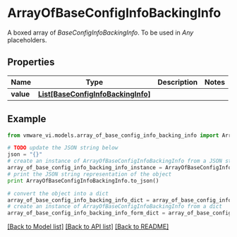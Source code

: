 # ArrayOfBaseConfigInfoBackingInfo

A boxed array of *BaseConfigInfoBackingInfo*. To be used in *Any* placeholders. 

## Properties
Name | Type | Description | Notes
------------ | ------------- | ------------- | -------------
**value** | [**List[BaseConfigInfoBackingInfo]**](BaseConfigInfoBackingInfo.md) |  | 

## Example

```python
from vmware_vi.models.array_of_base_config_info_backing_info import ArrayOfBaseConfigInfoBackingInfo

# TODO update the JSON string below
json = "{}"
# create an instance of ArrayOfBaseConfigInfoBackingInfo from a JSON string
array_of_base_config_info_backing_info_instance = ArrayOfBaseConfigInfoBackingInfo.from_json(json)
# print the JSON string representation of the object
print ArrayOfBaseConfigInfoBackingInfo.to_json()

# convert the object into a dict
array_of_base_config_info_backing_info_dict = array_of_base_config_info_backing_info_instance.to_dict()
# create an instance of ArrayOfBaseConfigInfoBackingInfo from a dict
array_of_base_config_info_backing_info_form_dict = array_of_base_config_info_backing_info.from_dict(array_of_base_config_info_backing_info_dict)
```
[[Back to Model list]](../README.md#documentation-for-models) [[Back to API list]](../README.md#documentation-for-api-endpoints) [[Back to README]](../README.md)


